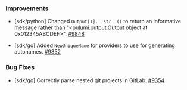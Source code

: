 ### Improvements

- [sdk/python] Changed `Output[T].__str__()` to return an informative message rather than "<pulumi.output.Output object at 0x012345ABCDEF>".
  [#9848](https://github.com/pulumi/pulumi/pull/9848)

- [sdk/go] Added `NewUniqueName` for providers to use for generating autonames.
  [#9852](https://github.com/pulumi/pulumi/pull/9852)

### Bug Fixes

- [sdk/go] Correctly parse nested git projects in GitLab.
  [#9354](https://github.com/pulumi/pulumi/issues/9354)

